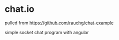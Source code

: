 # chat.io
pulled from https://github.com/rauchg/chat-example

simple socket chat program with angular
